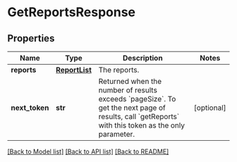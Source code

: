 # GetReportsResponse

## Properties
Name | Type | Description | Notes
------------ | ------------- | ------------- | -------------
**reports** | [**ReportList**](ReportList.md) | The reports. | 
**next_token** | **str** | Returned when the number of results exceeds &#x60;pageSize&#x60;. To get the next page of results, call &#x60;getReports&#x60; with this token as the only parameter. | [optional] 

[[Back to Model list]](../README.md#documentation-for-models) [[Back to API list]](../README.md#documentation-for-api-endpoints) [[Back to README]](../README.md)


